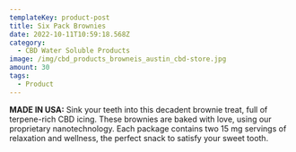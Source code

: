 ```yaml
---
templateKey: product-post
title: Six Pack Brownies
date: 2022-10-11T10:59:18.568Z
category:
  - CBD Water Soluble Products
image: /img/cbd_products_browneis_austin_cbd-store.jpg
amount: 30
tags:
  - Product
---
```


**MADE IN USA:** Sink your teeth into this decadent brownie treat, full of terpene-rich CBD icing. These brownies are baked with love, using our proprietary nanotechnology. Each package contains two 15 mg servings of relaxation and wellness, the perfect snack to satisfy your sweet tooth.
